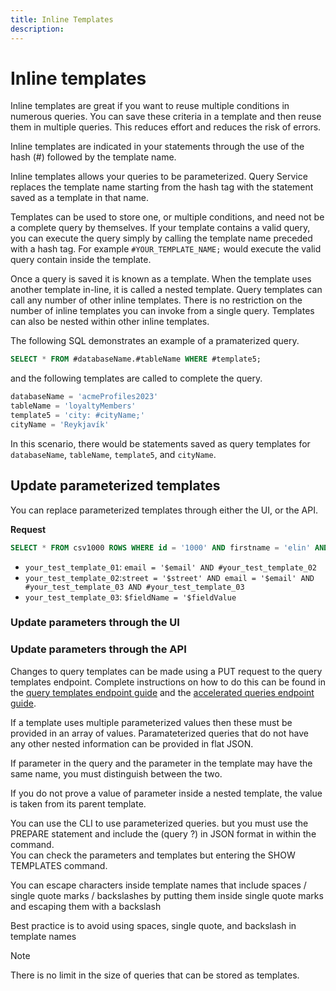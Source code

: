 ```yaml
---
title: Inline Templates
description: 
---
```

# Inline templates

Inline templates are great if you want to reuse multiple conditions in numerous queries. You can save these criteria in a template and then reuse them in multiple queries. This reduces effort and reduces the risk of errors.

Inline templates are indicated in your statements through the use of the hash (#) followed by the template name.

Inline templates allows your queries to be parameterized. Query Service replaces the template name starting from the hash tag with the statement saved as a template in that name.





Templates can be used to store one, or multiple conditions, and need not be a complete query by themselves. If your template contains a valid query, you can execute the query simply by calling the template name preceded with a hash tag. For example `#YOUR_TEMPLATE_NAME;` would execute the valid query contain inside the template. 




Once a query is saved it is known as a template. When the template uses another template in-line, it is called a nested template. Query templates can call any number of other inline templates. There is no restriction on the number of inline templates you can invoke from a single query. Templates can also be nested within other inline templates. 

The following SQL demonstrates an example of a pramaterized query. 

```sql
SELECT * FROM #databaseName.#tableName WHERE #template5;
```

and the following templates are called to complete the query.

```sql
databaseName = 'acmeProfiles2023'
tableName = 'loyaltyMembers'
template5 = 'city: #cityName;'
cityName = 'Reykjavík'
```

In this scenario, there would be statements saved as query templates for `databaseName`, `tableName`, `template5`, and `cityName`.

## Update parameterized templates

You can replace parameterized templates through either the UI, or the API.

**Request**

```sql
SELECT * FROM csv1000 ROWS WHERE id = '1000' AND firstname = 'elin' AND lastname = 'holder' AND gender = 'male' AND email = 'abc1000@gmail.com' AND city = 'surprise' AND country = 'usa' AND postalcode = '14579' limit 5;
```

* `your_test_template_01`: `email = '$email' AND #your_test_template_02`
* `your_test_template_02`:`street = '$street' AND email = '$email' AND #your_test_template_03 AND #your_test_template_03` 
* `your_test_template_03`: `$fieldName = '$fieldValue`


### Update parameters through the UI

<!-- Description -->

### Update parameters through the API

Changes to query templates can be made using a PUT request to the query templates endpoint. Complete instructions on how to do this can be found in the [query templates endpoint guide](../api/query-templates.md#update-a-specified-query-template) and the [accelerated queries endpoint guide](../api/accelerated-queries#run-accelerated-query). 

If a template uses multiple parameterized values then these must be provided in an array of values. Paramateterized queries that do not have any other nested information can be provided in flat JSON.


If parameter in the query and the parameter in the template may have the same name, you must distinguish between the two.

If you do not prove a value of parameter inside a nested template, the value is taken from its parent template.

<!--  We could provide them in this in a flat JSON, but if it is using templates we need to provide it in a nested just because parameter in a query and parameter in the in the template right?
They may have same name, so we need to  right?


It's where it's parent or it's it's parents, wherever it in the higher in the up in the hierarchy it will get the parameter reduced from there, otherwise it will use what is provided and it's own element OK. -->



You can use the CLI to use parameterized queries. but you must use the PREPARE statement and include the (query ?) in JSON format in within the command.  
You can check the parameters and templates but entering the SHOW TEMPLATES command. 




You can escape characters inside template names that include spaces / single quote marks / backslashes by putting them inside single quote marks and escaping them with a backslash 

Best practice is to avoid using spaces, single quote, and backslash in template names 
 

>[!NOTE]
>
>There is no limit in the size of queries that can be stored as templates.

